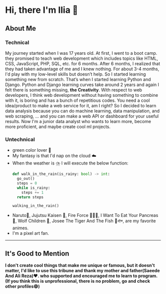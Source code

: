 # Hi, there I'm Ilia 👋
## About Me
### Technical
My journey started when I was 17 years old. At first, I went to a boot camp. they promised to teach web development which includes topics like HTML, CSS, JavaScript, PHP, SQL, etc. for 6 months. After 6 months, I realized that they had taken advantage of me and I knew nothing. For about 3-4 months, I'd play with my low-level skills but doesn’t help. So I started learning something new from scratch. That’s when I started learning Python and Django. Python and Django learning curves take around 2 years and again I felt there is something missing, **the Creativity**. With respect to web developers, I think web development without having something to combine with it, is boring and has a bunch of repetitious codes. You need a cool idea/product to make a web service for it, am I right? So I decided to learn data analysis because you can do machine learning, data manipulation, and web scraping, ... and you can make a web API or dashboard for your useful results. Now I'm a junior data analyst who wants to learn more, become more proficient, and maybe create cool ml projects.
### Untechnical
- green color lover 💚
- My fantasy is that I'd nap on the cloud :cloud:
- When the weather is ⛈️ I will execute the below function:
  ```python
  def walk_in_the_rain(is_rainy: bool) -> int:
    go_out()
    steps = 0
    while is_rainy:
      steps += 1
    return steps

  walking_in_the_rain()
  ```
- Naruto🍃, Jujutsu Kaisen 👿, Fire Force 🧑‍🚒🔥, I Want To Eat Your Pancreas 🥩, Wolf Children :wolf:, Josee The Tiger And The Fish 🐯🐟, are my favorite animes.
- I'm a pixel art fan.
---
## It's Good to Mention
**I don't create cool things that make me unique or famous, but it doesn't matter, I'd like to use this tribune and thank my mother and father(Saeede And Ali Reza):heart:. who supported and encouraged me to learn to program. (If you think this is unprofessional, there is no problem, go and check other profiles:smile:)**
